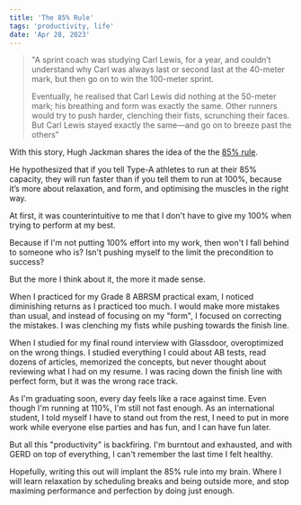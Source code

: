 ```yaml
---
title: 'The 85% Rule'
tags: 'productivity, life'
date: 'Apr 28, 2023'
---
```


> "A sprint coach was studying Carl Lewis, for a year, and couldn’t understand why Carl was always last or second last at the 40-meter mark, but then go on to win the 100-meter sprint.
>
> Eventually, he realised that Carl Lewis did nothing at the 50-meter mark; his breathing and form was exactly the same. Other runners would try to push harder, clenching their fists, scrunching their faces. But Carl Lewis stayed exactly the same—and go on to breeze past the others”

With this story, Hugh Jackman shares the idea of the the [85% rule](https://tim.blog/2020/06/26/hugh-jackman/).

He hypothesized that if you tell Type-A athletes to run at their 85% capacity, they will run faster than if you tell them to run at 100%, because it’s more about relaxation, and form, and optimising the muscles in the right way.

At first, it was counterintuitive to me that I don't have to give my 100% when trying to perform at my best.

Because if I'm not putting 100% effort into my work, then won't I fall behind to someone who is? Isn't pushing myself to the limit the precondition to success?

But the more I think about it, the more it made sense.

When I practiced for my Grade 8 ABRSM practical exam, I noticed diminishing returns as I practiced too much. I would make more mistakes than usual, and instead of focusing on my "form", I focused on correcting the mistakes. I was clenching my fists while pushing towards the finish line.

When I studied for my final round interview with Glassdoor, overoptimized on the wrong things. I studied everything I could about AB tests, read dozens of articles, memorized the concepts, but never thought about reviewing what I had on my resume. I was racing down the finish line with perfect form, but it was the wrong race track.

As I'm graduating soon, every day feels like a race against time. Even though I'm running at 110%, I'm still not fast enough. As an international student, I told myself I have to stand out from the rest, I need to put in more work while everyone else parties and has fun, and I can have fun later.

But all this "productivity" is backfiring. I'm burntout and exhausted, and with GERD on top of everything, I can't remember the last time I felt healthy.

Hopefully, writing this out will implant the 85% rule into my brain. Where I will learn relaxation by scheduling breaks and being outside more, and stop maximing performance and perfection by doing just enough.
